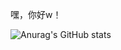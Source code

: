 嘿，你好w！

![Anurag's GitHub stats](https://github-readme-stats.vercel.app/api?username=Xiaomichael&count_private=true&theme=dark)
